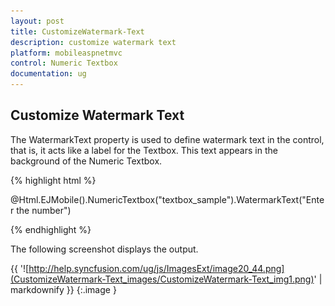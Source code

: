 ```yaml
---
layout: post
title: CustomizeWatermark-Text
description: customize watermark text
platform: mobileaspnetmvc
control: Numeric Textbox
documentation: ug
---
```


## Customize Watermark Text

The WatermarkText property is used to define watermark text in the control, that is, it acts like a label for the Textbox. This text appears in the background of the Numeric Textbox.

{% highlight html %}



@Html.EJMobile().NumericTextbox("textbox_sample").WatermarkText("Enter the number")





{% endhighlight %}

The following screenshot displays the output.

{{ '![http://help.syncfusion.com/ug/js/ImagesExt/image20_44.png](CustomizeWatermark-Text_images/CustomizeWatermark-Text_img1.png)' | markdownify }}
{:.image }



